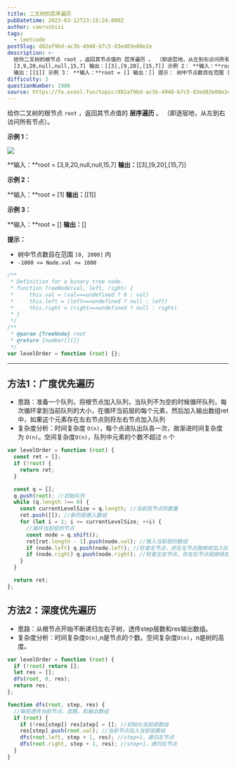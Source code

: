 ```yaml
---
title: 二叉树的层序遍历
pubDatetime: 2023-03-12T23:15:24.000Z
author: caorushizi
tags:
  - leetcode
postSlug: d82af9bd-ac3b-4948-b7c5-83ed83e08e2e
description: >-
  给你二叉树的根节点 root ，返回其节点值的 层序遍历 。 （即逐层地，从左到右访问所有节点）。 示例 1： **输入：**root =
  [3,9,20,null,null,15,7] 输出：[[3],[9,20],[15,7]] 示例 2： **输入：**root = [1]
  输出：[[1]] 示例 3： **输入：**root = [] 输出：[] 提示： 树中节点数目在范围 [0, 200
difficulty: 3
questionNumber: 1908
source: https://fe.ecool.fun/topic/d82af9bd-ac3b-4948-b7c5-83ed83e08e2e
---
```


给你二叉树的根节点 `root` ，返回其节点值的 **层序遍历** 。 （即逐层地，从左到右访问所有节点）。

**示例 1：**

![](https://assets.leetcode.com/uploads/2021/02/19/tree1.jpg)

**输入：**root = [3,9,20,null,null,15,7]
**输出：**[[3],[9,20],[15,7]]

**示例 2：**

**输入：**root = [1]
**输出：**[[1]]

**示例 3：**

**输入：**root = []
**输出：**[]

**提示：**

- 树中节点数目在范围 `[0, 2000]` 内
- `-1000 <= Node.val <= 1000`

```js
/**
 * Definition for a binary tree node.
 * function TreeNode(val, left, right) {
 *     this.val = (val===undefined ? 0 : val)
 *     this.left = (left===undefined ? null : left)
 *     this.right = (right===undefined ? null : right)
 * }
 */
/**
 * @param {TreeNode} root
 * @return {number[][]}
 */
var levelOrder = function (root) {};
```

---

## 方法1：广度优先遍历

- 思路：准备一个队列，将根节点加入队列，当队列不为空的时候循环队列，每次循环拿到当前队列的大小，在循环当前层的每个元素，然后加入输出数组ret中，如果这个元素存在左右节点则将左右节点加入队列
- 复杂度分析：时间复杂度 `O(n)`，每个点进队出队各一次，故渐进时间复杂度为 `O(n)`。空间复杂度`O(n)`，队列中元素的个数不超过 n 个

```js
var levelOrder = function (root) {
  const ret = [];
  if (!root) {
    return ret;
  }

  const q = [];
  q.push(root); //初始队列
  while (q.length !== 0) {
    const currentLevelSize = q.length; //当前层节点的数量
    ret.push([]); //新的层推入数组
    for (let i = 1; i <= currentLevelSize; ++i) {
      //循环当前层的节点
      const node = q.shift();
      ret[ret.length - 1].push(node.val); //推入当前层的数组
      if (node.left) q.push(node.left); //检查左节点，存在左节点就继续加入队列
      if (node.right) q.push(node.right); //检查左右节点，存在右节点就继续加入队列
    }
  }

  return ret;
};
```

## 方法2：深度优先遍历

- 思路：从根节点开始不断递归左右子树，透传step层数和res输出数组。
- 复杂度分析：时间复杂度`O(n)`,n是节点的个数。空间复杂度`O(n)`，n是树的高度。

```js
var levelOrder = function (root) {
  if (!root) return [];
  let res = [];
  dfs(root, 0, res);
  return res;
};

function dfs(root, step, res) {
  //每层透传当前节点，层数，和输出数组
  if (root) {
    if (!res[step]) res[step] = []; //初始化当前层数组
    res[step].push(root.val); //当前节点加入当前层数组
    dfs(root.left, step + 1, res); //step+1，递归左节点
    dfs(root.right, step + 1, res); //step+1，递归右节点
  }
}
```
